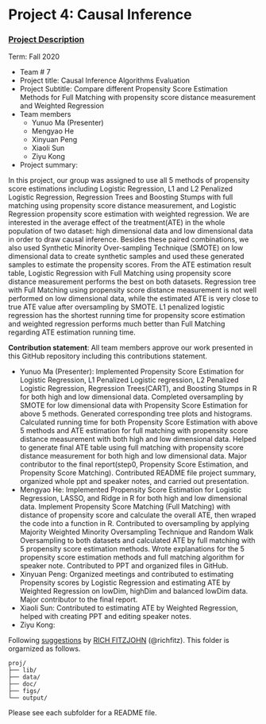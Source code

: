 # Project 4: Causal Inference

### [Project Description](doc/project4_desc.md)

Term: Fall 2020

+ Team # 7 
+ Project title: Causal Inference Algorithms Evaluation 
+ Project Subtitle: Compare different Propensity Score Estimation Methods for Full Matching with propensity score distance measurement and Weighted Regression
+ Team members
	+ Yunuo Ma (Presenter)
	+ Mengyao He
	+ Xinyuan Peng
	+ Xiaoli Sun
	+ Ziyu Kong
+ Project summary: 

In this project, our group was assigned to use all 5 methods of propensity score estimations including Logistic Regression, L1 and L2 Penalized Logistic Regression, Regression Trees and Boosting Stumps with full matching using propensity score distance measurement, and Logistic Regression propensity score estimation with weighted regression. We are interested in the average effect of the treatment(ATE) in the whole population of two dataset: high dimensional data and low dimensional data in order to draw causal inference. Besides these paired combinations, we also used Synthetic Minority Over-sampling Technique (SMOTE) on low dimensional data to create synthetic samples and used these generated samples to estimate the propensity scores. From the ATE estimation result table, Logistic Regression with Full Matching using propensity score distance measurement performs the best on both datasets. Regression tree with Full Matching using propensity score distance measurement is not well performed on low dimensional data, while the estimated ATE is very close to true ATE value after oversampling by SMOTE. L1 penalized logistic regression has the shortest running time for propensity score estimation and weighted regression performs much better than Full Matching regarding ATE estimation running time. 
	
**Contribution statement**: All team members approve our work presented in this GitHub repository including this contributions statement. 
+ Yunuo Ma (Presenter): Implemented Propensity Score Estimation for Logistic Regression, L1 Penalized Logistic regression, L2 Penalized Logistic Regression, Regression Trees(CART), and Boosting Stumps in R for both high and low dimensional data. Completed oversampling by SMOTE for low dimensional data with Propensity Score Estimation for above 5 methods. Generated corresponding tree plots and histograms. Calculated running time for both Propensity Score Estimation with above 5 methods and ATE estimation for full matching with propensity score distance measurement with both high and low dimensional data. Helped to generate final ATE table using full matching with propensity score distance measurement for both high and low dimensional data. Major contributor to the final report(step0, Propensity Score Estimation, and Propensity Score Matching). Contributed README file project summary, organized whole ppt and speaker notes, and carried out presentation. 
+ Mengyao He: Implemented Propensity Score Estimation for Logistic Regression, LASSO, and Ridge in R for both high and low dimensional data. Implement Propensity Score Matching (Full Matching) with distance of propensity score and calculate the overall ATE, then wraped the code into a function in R. Contributed to oversampling by applying Majority Weighted Minority Oversampling Technique and Random Walk Oversampling to both datasets and calculated ATE by full matching with 5 propensity score estimation methods. Wrote explanations for the 5 propensity score estimation methods and full matching algorithm for speaker note. Contributed to PPT and organized files in GitHub.
+ Xinyuan Peng: Organized meetings and contributed to estimating Propensity scores by Logistic Regression and estimating ATE by Weighted Regression on lowDim, highDim and balanced lowDim data. Major contributor to the final report.
+ Xiaoli Sun: Contributed to estimating ATE by Weighted Regression, helped with creating PPT and editing speaker notes.
+ Ziyu Kong:


Following [suggestions](http://nicercode.github.io/blog/2013-04-05-projects/) by [RICH FITZJOHN](http://nicercode.github.io/about/#Team) (@richfitz). This folder is orgarnized as follows.

```
proj/
├── lib/
├── data/
├── doc/
├── figs/
└── output/
```

Please see each subfolder for a README file.
